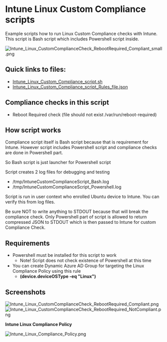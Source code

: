 # Intune Linux Custom Compliance scripts
Example scripts how to run Linux Custom Compliance checks with Intune.
This script is Bash script which includes Powershell script inside.

![Intune_Linux_CustomComplianceCheck_RebootRequired_Compliant_small.png](https://github.com/petripaavola/Intune/blob/master/Linux/pics/Intune_Linux_CustomComplianceCheck_RebootRequired_Compliant_small.png)

## Quick links to files:
* [Intune_Linux_Custom_Compliance_script.sh](https://github.com/petripaavola/Intune/blob/master/Linux/Intune_Linux_Custom_Compliance_script.sh)
* [Intune_Linux_Custom_Compliance_script_Rules_file.json](https://github.com/petripaavola/Intune/blob/master/Linux/Intune_Linux_Custom_Compliance_script_Rules_file.json)

## Compliance checks in this script
* Reboot Required check (file should not exist /var/run/reboot-required)

## How script works
Compliance script itself is Bash script because that is requirement for Intune. However script includes Powershell script and compliance checks are done in Powershell part.

So Bash script is just launcher for Powershell script

Script creates 2 log files for debugging and testing
* /tmp/IntuneCustomComplianceScript_Bash.log
* /tmp/IntuneCustomComplianceScript_Powershell.log

Script is run in user context who enrolled Ubuntu device to Intune. You can verify this from log files.

Be sure NOT to write anything to STDOUT because that will break the compliance check. Only Powershell part of script is allowed to return compressed JSON to STDOUT which is then passed to Intune for custom Compliance Check.

## Requirements
* Powershell must be installed for this script to work
  * Note! Script does not check existence of Powershell at this time
* You can create Dynamic Azure AD Group for targeting the Linux Compliance Policy using this rule
  * **(device.deviceOSType -eq "Linux")**


## Screenshots
![Intune_Linux_CustomComplianceCheck_RebootRequired_Compliant.png](https://github.com/petripaavola/Intune/blob/master/Linux/pics/Intune_Linux_CustomComplianceCheck_RebootRequired_Compliant.png)
![Intune_Linux_CustomComplianceCheck_RebootRequired_NotCompliant.png](https://github.com/petripaavola/Intune/blob/master/Linux/pics/Intune_Linux_CustomComplianceCheck_RebootRequired_NotCompliant.png)

**Intune Linux Compliance Policy**

![Intune_Linux_Compliance_Policy.png](https://github.com/petripaavola/Intune/blob/master/Linux/pics/Intune_Linux_Compliance_Policy.png)
